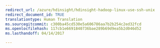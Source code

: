 ```yaml
---
redirect_url: /azure/hdinsight/hdinsight-hadoop-linux-use-ssh-unix
redirect_document_id: TRUE
translationtype: Human Translation
ms.sourcegitcommit: c300ba45cd530e5a606786aa7b2b254c2ed32fcd
ms.openlocfilehash: 117cb1e6691840736bae289b69d9ea5b2d046d52
ms.lasthandoff: 04/14/2017

---
```

